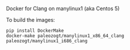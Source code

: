 Docker for Clang on manylinux1 (aka Centos 5)

To build the images:

```
pip install DockerMake
docker-make paleozogt/manylinux1_x86_64_clang paleozogt/manylinux1_i686_clang
```
